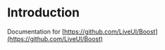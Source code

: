 # Introduction

Documentation for [https://github.com/LiveUI/Boost](https://github.com/LiveUI/Boost)


